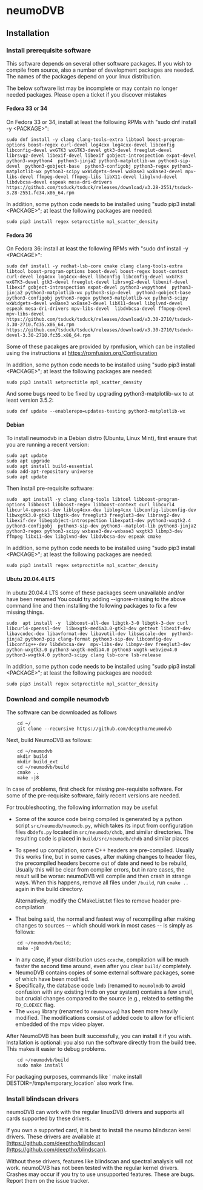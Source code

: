 # neumoDVB #
## Installation ##

### Install prerequisite software ###

This software depends on several other software packages. If you wish to compile from source,
also a number of development packages are needed. The names of the packages depend on your linux
distribution.

The below software list may be incomplete or may contain no longer needed packages.
Please open a ticket if you discover mistakes



#### Fedora 33 or 34 ####

On Fedora 33 or 34, install at least the following RPMs with "sudo dnf install -y &lt;PACKAGE&gt;":
```
sudo dnf install -y clang clang-tools-extra libtool boost-program-options boost-regex curl-devel log4cxx log4cxx-devel libconfig libconfig-devel wxGTK3 wxGTK3-devel gtk3-devel freeglut-devel librsvg2-devel libexif-devel libexif gobject-introspection expat-devel python3-wxpython4  python3-jinja2 python3-matplotlib-wx python3-sip-devel  python3-gobject-base  python3-configobj python3-regex python3-matplotlib-wx python3-scipy wxWidgets-devel wxBase3 wxBase3-devel mpv-libs-devel ffmpeg-devel ffmpeg-libs libX11-devel libglvnd-devel libdvbcsa-devel espeak mesa-dri-drivers  https://github.com/tsduck/tsduck/releases/download/v3.28-2551/tsduck-3.28-2551.fc34.x86_64.rpm
```

In addition, some python code needs to be installed using "sudo pip3 install &lt;PACKAGE&gt;";
at least the following packages are needed:

```
sudo pip3 install regex setproctitle mpl_scatter_density
```

#### Fedora 36 ####
On Fedora 36:  install at least the following RPMs with "sudo dnf install -y &lt;PACKAGE&gt;":
```
sudo dnf install -y redhat-lsb-core cmake clang clang-tools-extra libtool boost-program-options boost-devel boost-regex boost-context curl-devel log4cxx log4cxx-devel libconfig libconfig-devel wxGTK3 wxGTK3-devel gtk3-devel freeglut-devel librsvg2-devel libexif-devel libexif gobject-introspection expat-devel python3-wxpython4  python3-jinja2 python3-matplotlib-wx python3-sip-devel  python3-gobject-base  python3-configobj python3-regex python3-matplotlib-wx python3-scipy wxWidgets-devel wxBase3 wxBase3-devel libX11-devel libglvnd-devel espeak mesa-dri-drivers mpv-libs-devel  libdvbcsa-devel ffmpeg-devel mpv-libs-devel https://github.com/tsduck/tsduck/releases/download/v3.30-2710/tsduck-3.30-2710.fc35.x86_64.rpm https://github.com/tsduck/tsduck/releases/download/v3.30-2710/tsduck-devel-3.30-2710.fc35.x86_64.rpm
```

Some of these pacakges are provided by rpmfusion, which can be installed using the instructions at
<https://rpmfusion.org/Configuration>


In addition, some python code needs to be installed using "sudo pip3 install &lt;PACKAGE&gt;";
at least the following packages are needed:

```
sudo pip3 install setproctitle mpl_scatter_density
```

And some bugs need to be fixed by upgrading python3-matplotlib-wx to at least version 3.5.2:
```
sudo dnf update --enablerepo=updates-testing python3-matplotlib-wx
```


#### Debian ####

To install neumodvb in a Debian distro (Ubuntu, Linux Mint), first ensure that you are running a
recent version:
```
sudo apt update
sudo apt upgrade
sudo apt install build-essential
sudo add-apt-repository universe
sudo apt update
```

Then  install pre-requisite software:
```
sudo  apt install -y clang clang-tools libtool libboost-program-options libboost libboost-regex libboost-context curl libcurl4 libcurl4-opensst-dev liblog4cxx-dev liblog4cxx libconfig-libconfig-dev libwxgtk3.0-gtk3 libgtk-dev freeglut3 freeglut3-dev librsvg2-dev libexif-dev libegobject-introspection libexpat1-dev python3-wxgtk2.4 python3-configobj  python3-sip-dev python3--matplot-lib python3-jinja2 python3-regex python3-scipy wxbase3-dev-wxbase3 wxgtk3 libmp3-dev ffmpeg libx11-dev libglvnd-dev libdvbcsa-dev espeak cmake
```

In addition, some python code needs to be installed using "sudo pip3 install &lt;PACKAGE&gt;";
at least the following packages are needed:

```
sudo pip3 install regex setproctitle mpl_scatter_density
```

#### Ubutu 20.04.4 LTS ####

In ubutu 20.04.4 LTS some of these packages seem unavailable and/or have been renamed
You could try adding --ignore-missing to the above command line
and then installing the following packages to fix a few missing things.
```
sudo  apt install -y  libboost-all-dev libgtk-3-0 libgtk-3-dev curl libcurl4-openssl-dev  libwxgtk-media3.0-gtk3-dev gettext libexif-dev libavcodec-dev libavformat-dev libavutil-dev libswscale-dev  python3-jinja2 python3-pip clang-format python3-sip-dev libconfig-dev libconfig++-dev libdvbcsa-dev  mpv-libs-dev libmpv-dev freeglut3-dev python-wxgtk3.0 python3-wxgtk-media4.0 python3-wxgtk-webview4.0 python3-wxgtk4.0 python3-scipy clang lsb-core lsb-release
```
In addition, some python code needs to be installed using "sudo pip3 install &lt;PACKAGE&gt;";
at least the following packages are needed:

```
sudo pip3 install regex setproctitle mpl_scatter_density
```


### Download and compile neumodvb ###

The software can be downloaded as follows

```
    cd ~/
    git clone --recursive https://github.com/deeptho/neumodvb
```

Next, build NeumoDVB as follows:

```
    cd ~/neumodvb
    mkdir build
    mkdir build_ext
    cd ~/neumodvb/build
    cmake ..
    make -j8
```
In case of problems, first check for missing pre-requisite software. For some of the pre-requisite
software, fairly recent versions are needed.


For troubleshooting, the following information may be useful:

* Some of the source code being compiled is generated by a python script `src/neumodb/neumodb.py`,
  which takes its input from configuration files `dbdefs.py` located in `src/neumodb/chdb`, and similar
  directories. The resulting code is placed in `build/src/neumodb/chdb` and similar places
* To speed up compilation, some C++ headers are pre-compiled. Usually this works fine, but in some
  cases, after making changes to header files, the precompiled headers become out of date and
  need to be rebuild, Usually  this will be clear from  compiler errors, but in rare cases, the
  result will be worse: neumoDVB will compile and then crash in strange ways.  When this happens,
  remove all  files under `/build`, run `cmake ..` again in the build directory.

  Alternatively, modify the CMakeList.txt files to remove header pre-compilation
* That being said, the normal and fastest way of recompiling after making changes to sources -- which should work
  in most cases -- is simply as follows:

````
    cd ~/neumodvb/build;
    make -j8
````

* In any case, if your distribution uses `ccache`, compilation will be much faster the second time around,
  even after you clear `build/` completely.
* NeumoDVB contains copies of some external software packages, some of which have been modified.
 * Specifically, the database code `lmdb` (renamed to `neumolmdb` to avoid confusion with any existing lmdb
  on your system) contains a few small, but crucial changes compared to the source (e.g., related to setting the
  `FD_CLOEXEC` flag.
 * The `wxsvg` library (renamed to `neumowxsvg`) has been more heavily modified. The modifications
  consist of added code to allow for efficient embedded of the mpv video player.


After NeumoDVB has been built successfully, you can install it if you wish. Installation is optional:
you also run the software directly from the build tree. This makes it easier to debug problems.

```
    cd ~/neumodvb/build
    sudo make install
```
For packaging purposes, commands like ' make install DESTDIR=/tmp/temporary_location` also work fine.


### Install blindscan drivers ###

neumoDVB can work with the regular linuxDVB drivers and supports all cards supported by these drivers.

If you own a supported card, it is best to install the neumo blindscan kerel drivers.
These drivers are available at
[https://github.com/deeptho/blindscan](https://github.com/deeptho/blindscan).

Without these drivers, features like blindscan and spectral analysis will not work.
neumoDVB has not been tested with the regular kernel drivers. Crashes may occur if you try
to use unsupported features. These are bugs. Report them on the issue tracker.
